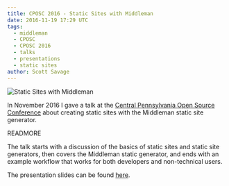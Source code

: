 ```yaml
---
title: CPOSC 2016 - Static Sites with Middleman
date: 2016-11-19 17:29 UTC
tags:
  - middleman
  - CPOSC
  - CPOSC 2016
  - talks
  - presentations
  - static sites
author: Scott Savage
---
```


![Static Sites with Middleman](cposc-2016-middleman.png "Static Sites
with Middleman")

In November 2016 I gave a talk at the [Central Pennsylvania Open Source
Conference](http://cposc.org) about creating static sites with the Middleman static site generator.

READMORE

The talk starts with a discussion of the basics of static sites and static site
generators, then covers the Middleman static generator, and ends with an example
workflow that works for both developers and non-technical users.  

The presentation slides can be found [here](/assets/cposc-2016-middleman.pdf).


